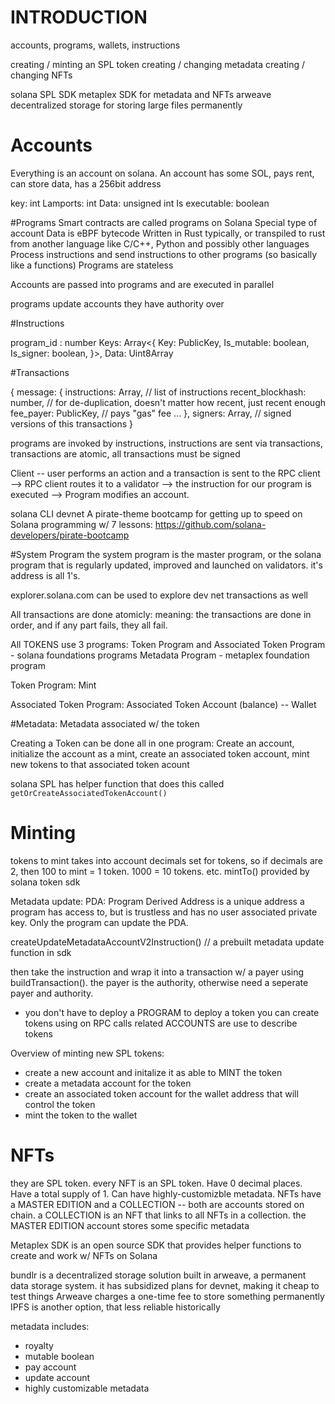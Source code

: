 # INTRODUCTION

accounts, programs, wallets, instructions

creating / minting an SPL token
creating / changing metadata
creating / changing NFTs

solana SPL SDK
metaplex SDK for metadata and NFTs
arweave decentralized storage for storing large files permanently

# Accounts

Everything is an account on solana. An account has some SOL, pays rent, can store data, has a 256bit address

key: int
Lamports: int
Data: unsigned int
Is executable: boolean

#Programs
Smart contracts are called programs on Solana
Special type of account
Data is eBPF bytecode
Written in Rust typically, or transpiled to rust from another language like C/C++, Python and possibly other languages
Process instructions and send instructions to other programs (so basically like a functions)
Programs are stateless

Accounts are passed into programs and are executed in parallel

programs update accounts they have authority over

#Instructions

program_id : number
Keys: Array<{
Key: PublicKey,
Is_mutable: boolean,
Is_signer: boolean,
}>,
Data: Uint8Array

#Transactions

{
message: {
instructions: Array<Instruction>, // list of instructions
recent_blockhash: number, // for de-duplication, doesn't matter how recent, just recent enough
fee_payer: PublicKey, // pays "gas" fee
...
},
signers: Array<Uint8Array>, // signed versions of this transactions
}

programs are invoked by instructions, instructions are sent via transactions, transactions are atomic, all transactions must be signed

Client -- user performs an action and a transaction is sent to the RPC client --> RPC client routes it to a validator --> the instruction for our program is executed --> Program modifies an account.

solana CLI
devnet
A pirate-theme bootcamp for getting up to speed on Solana programming w/ 7 lessons: https://github.com/solana-developers/pirate-bootcamp

#System Program
the system program is the master program, or the solana program that is regularly updated, improved and launched on validators.
it's address is all 1's.

explorer.solana.com
can be used to explore dev net transactions as well

All transactions are done atomicly: meaning: the transactions are done in order, and if any part fails, they all fail.

All TOKENS use 3 programs:
Token Program and Associated Token Program - solana foundations programs
Metadata Program - metaplex foundation program

Token Program:
Mint

Associated Token Program:
Associated Token Account (balance) -- Wallet

#Metadata:
Metadata associated w/ the token

Creating a Token can be done all in one program:
Create an account, initialize the account as a mint, create an associated token account, mint new tokens to that associated token acount

solana SPL has helper function that does this called `getOrCreateAssociatedTokenAccount()`

# Minting

tokens to mint takes into account decimals set for tokens, so if decimals are 2, then 100 to mint = 1 token. 1000 = 10 tokens. etc.
mintTo() provided by solana token sdk

Metadata update:
PDA: Program Derived Address is a unique address a program has access to, but is trustless and has no user associated private key. Only the program can update the PDA.

createUpdateMetadataAccountV2Instruction() // a prebuilt metadata update function in sdk

then take the instruction and wrap it into a transaction w/ a payer using buildTransaction().
the payer is the authority, otherwise need a seperate payer and authority.

- you don't have to deploy a PROGRAM to deploy a token
  you can create tokens using on RPC calls
  related ACCOUNTS are use to describe tokens

Overview of minting new SPL tokens:

- create a new account and initalize it as able to MINT the token
- create a metadata account for the token
- create an associated token account for the wallet address that will control the token
- mint the token to the wallet

# NFTs

they are SPL token. every NFT is an SPL token. Have 0 decimal places. Have a total supply of 1. Can have highly-customizble metadata.
NFTs have a MASTER EDITION and a COLLECTION -- both are accounts stored on chain.
a COLLECTION is an NFT that links to all NFTs in a collection.
the MASTER EDITION account stores some specific metadata

Metaplex SDK is an open source SDK that provides helper functions to create and work w/ NFTs on Solana

bundlr is a decentralized storage solution built in arweave, a permanent data storage system. it has subsidized plans for devnet, making it cheap to test things
Arweave charges a one-time fee to store something permanently
IPFS is another option, that less reliable historically

metadata includes:

- royalty
- mutable boolean
- pay account
- update account
- highly customizable metadata
